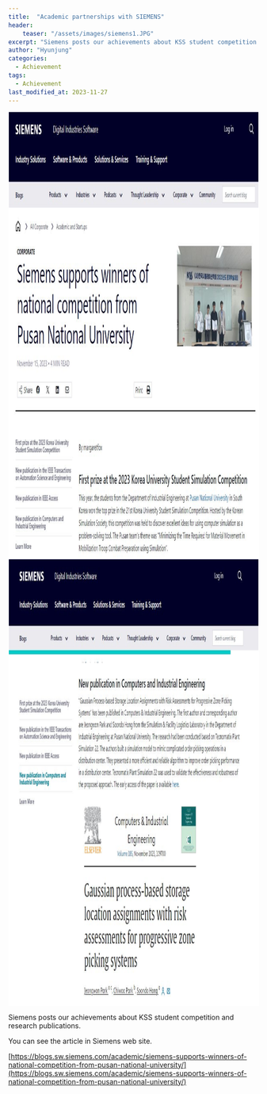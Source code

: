 ```yaml
---
title:  "Academic partnerships with SIEMENS"
header:
    teaser: "/assets/images/siemens1.JPG"
excerpt: "Siemens posts our achievements about KSS student competition and research publication."
author: "Hyunjung"
categories:
  - Achievement
tags:
  - Achievement
last_modified_at: 2023-11-27
---
```

<img align="center" width="900" height="900" style="border: 1px solid white" src="/assets/images/siemens1.JPG">
<img align="center" width="900" height="900" style="border: 1px solid white" src="/assets/images/siemens2.JPG">

Siemens posts our achievements about KSS student competition and research publications. 

You can see the article in Siemens web site.
 
[https://blogs.sw.siemens.com/academic/siemens-supports-winners-of-national-competition-from-pusan-national-university/](https://blogs.sw.siemens.com/academic/siemens-supports-winners-of-national-competition-from-pusan-national-university/)